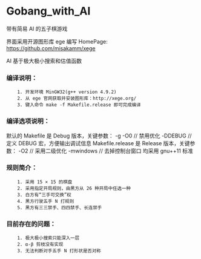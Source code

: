 Gobang_with_AI
=====
带有简易 AI 的五子棋游戏

界面采用开源图形库 ege 编写 
HomePage: https://github.com/misakamm/xege

AI 基于极大极小搜索和估值函数

### 编译说明：
        1. 开发环境 MinGW32(g++ version 4.9.2)
        2. 从 ege 官网获取并安装图形库：http://xege.org/
        3. 键入命令 make -f Makefile.release 即可完成编译

### 编译选项说明：
默认的 Makefile 是 Debug 版本，关键参数：
        -g
        -O0        // 禁用优化
        -DDEBUG    // 定义 DEBUG 宏，方便输出调试信息
Makefile.release 是 Release 版本，关键参数：
        -O2        // 采用二级优化
        -mwindows  // 去掉控制台窗口
均采用 gnu++11 标准

### 规则简介：
        1. 采用 15 × 15 的棋盘
        2. 采用指定开局规则，由黑方从 26 种开局中任选一种
        3. 白方有“三手可交换”权
        4. 黑方行驶五手 N 打规则
        5. 黑方有三三禁手、四四禁手、长连禁手

### 目前存在的问题：
        1. 极大极小搜索只能深入一层
        2. α-β 剪枝没有实现
        3. 无法判断对手五手 N 打形状是否对称

